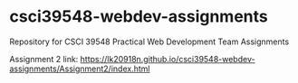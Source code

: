 # csci39548-webdev-assignments
Repository for CSCI 39548 Practical Web Development Team Assignments

Assignment 2 link: https://lk20918n.github.io/csci39548-webdev-assignments/Assignment2/index.html
